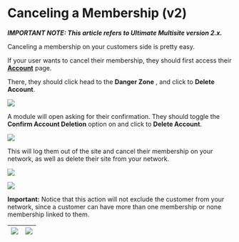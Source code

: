 # Canceling a Membership (v2)

_**IMPORTANT NOTE: This article refers to Ultimate Multisite version 2.x.**_

Canceling a membership on your customers side is pretty easy.

If your user wants to cancel their membership, they should first access their [**Account**](https://help.wpultimo.com/article/411-the-account-page-v2) page.

There, they should click head to the **Danger Zone** , and click to **Delete Account**.

![](https://wp-ultimo-space.fra1.cdn.digitaloceanspaces.com/hs-file-7IO8WYhID5.png)

A module will open asking for their confirmation. They should toggle the **Confirm Account Deletion** option on and click to **Delete Account**.

![](https://wp-ultimo-space.fra1.cdn.digitaloceanspaces.com/hs-file-NavCHgYJYo.png)

This will log them out of the site and cancel their membership on your network, as well as delete their site from your network.

![](https://wp-ultimo-space.fra1.cdn.digitaloceanspaces.com/hs-file-KFkpD0CRhT.png)

![](https://wp-ultimo-space.fra1.cdn.digitaloceanspaces.com/hs-file-jWkEmpf9ij.png)

**Important:** Notice that this action will not exclude the customer from your network, since a customer can have more than one membership or none membership linked to them.

![](https://wp-ultimo-space.fra1.cdn.digitaloceanspaces.com/hs-file-MDX2xRZVHu.png) | ![](https://wp-ultimo-space.fra1.cdn.digitaloceanspaces.com/hs-file-5g9qbL4SaT.png)  
---|---
